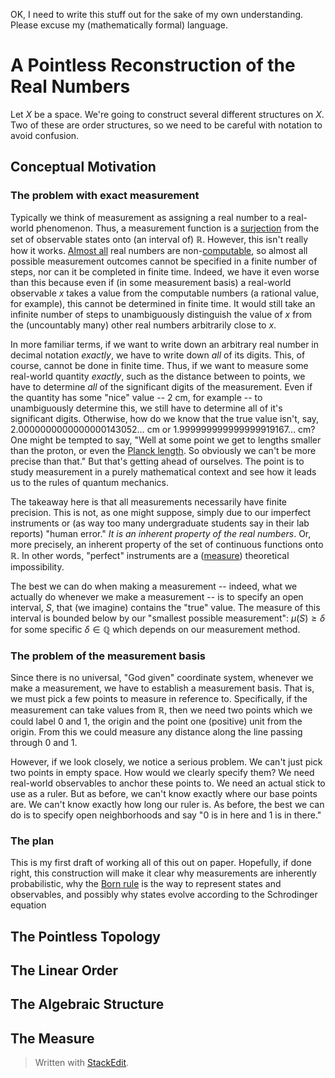 OK, I need to write this stuff out for the sake of my own understanding. Please excuse my (mathematically formal) language. 

# A Pointless Reconstruction of the Real Numbers
Let $X$ be a space. We're going to construct several different structures on $X$. Two of these are order structures, so we need to be careful with notation to avoid confusion.

## Conceptual Motivation

### The problem with exact measurement
Typically we think of measurement as assigning a real number to a real-world phenomenon. Thus, a measurement function is a [surjection](https://en.wikipedia.org/wiki/Surjective_function) from the set of observable states onto (an interval of) $\mathbb{R}$. However, this isn't really how it works. [Almost all](https://en.wikipedia.org/wiki/Almost_all) real numbers are non-[computable](https://en.wikipedia.org/wiki/Computable_number), so almost all possible measurement outcomes cannot be specified in a finite number of steps, nor can it be completed in finite time. Indeed, we have it even worse than this because even if (in some measurement basis) a real-world observable $x$ takes a value from the computable numbers (a rational value, for example), this cannot be determined in finite time. It would still take an infinite number of steps to unambiguously distinguish the value of $x$ from the (uncountably many) other real numbers arbitrarily close to $x$.

In more familiar terms, if we want to write down an arbitrary real number in decimal notation *exactly*, we have to write down *all* of its digits. This, of course, cannot be done in finite time. Thus, if we want to measure some real-world quantity *exactly*, such as the distance between to points, we have to determine *all* of the significant digits of the measurement. Even if the quantity has some "nice" value -- $2$ cm, for example -- to unambiguously determine this, we still have to determine all of it's significant digits. Otherwise, how do we know that the true value isn't, say, $2.0000000000000000143052\dots$ cm or $1.999999999999999919167\dots$ cm? One might be tempted to say, "Well at some point we get to lengths smaller than the proton, or even the [Planck length](https://en.wikipedia.org/wiki/Planck_length). So obviously we can't be more precise than that." But that's getting ahead of ourselves. The point is to study measurement in a purely mathematical context and see how it leads us to the rules of quantum mechanics.

The takeaway here is that all measurements necessarily have finite precision. This is not, as one might suppose, simply due to our imperfect instruments or (as way too many undergraduate students say in their lab reports) "human error." *It is an inherent property of the real numbers*. Or, more precisely, an inherent property of the set of continuous functions onto $\mathbb{R}$. In other words, "perfect" instruments are a ([measure](http://mathworld.wolfram.com/MeasureTheory.html)) theoretical impossibility.

The best we can do when making a measurement -- indeed, what we actually do whenever we make a measurement -- is to specify an open interval, $S$, that (we imagine) contains the "true" value. The measure of this interval is bounded below by our "smallest possible measurement": $\mu(S) \ge \delta$ for some specific $\delta \in \mathbb{Q}$ which depends on our measurement method. 

### The problem of the measurement basis
Since there is no universal, "God given" coordinate system, whenever we make a measurement, we have to establish a measurement basis. That is, we must pick a few points to measure in reference to. Specifically, if the measurement can take values from $\mathbb{R}$, then we need two points which we could label $0$ and $1$, the origin and the point one (positive) unit from the origin. From this we could measure any distance along the line passing through $0$ and $1$.

However, if we look closely, we notice a serious problem. We can't just pick two points in empty space. How would we clearly specify them? We need real-world observables to anchor these points to. We need an actual stick to use as a ruler. But as before, we can't know exactly where our base points are. We can't know exactly how long our ruler is. As before, the best we can do is to specify open neighborhoods and say "$0$ is in here and $1$ is in there."

### The plan
This is my first draft of working all of this out on paper. Hopefully, if done right, this construction will make it clear why measurements are inherently probabilistic, why the [Born rule](https://en.wikipedia.org/wiki/Born_rule) is the way to represent states and observables, and possibly why states evolve according to the Schrodinger equation

## The Pointless Topology

## The Linear Order

## The Algebraic Structure

## The Measure


> Written with [StackEdit](https://stackedit.io/).
<!--stackedit_data:
eyJoaXN0b3J5IjpbMTg0NjgyNTkxMCwtNzgwMTAwMDU2LC0xNj
QwMDg5OTc3LC0xMTU3NDUzNjMwLDE3NDYzNDY0NTIsLTMxNjI1
ODQ5NCwxMjU1MjQzNzAzLDEzMjgzODk1NTUsLTEwNzk3MDUxNz
gsMjA0ODY1ODEwNCwtNTU1MzU3Nzk1LC04ODg5NTE4MzcsLTE3
OTA3MTU4MiwyMDY1NjI0MjY1LC0xNTY0MjU3OTg0LC0xMTUxOT
g1MzMyLC02MzM5MDQ5NDYsOTgzODQ0NTE5LDgzNTAzNjY4Niw5
NTg1ODQ4NTddfQ==
-->